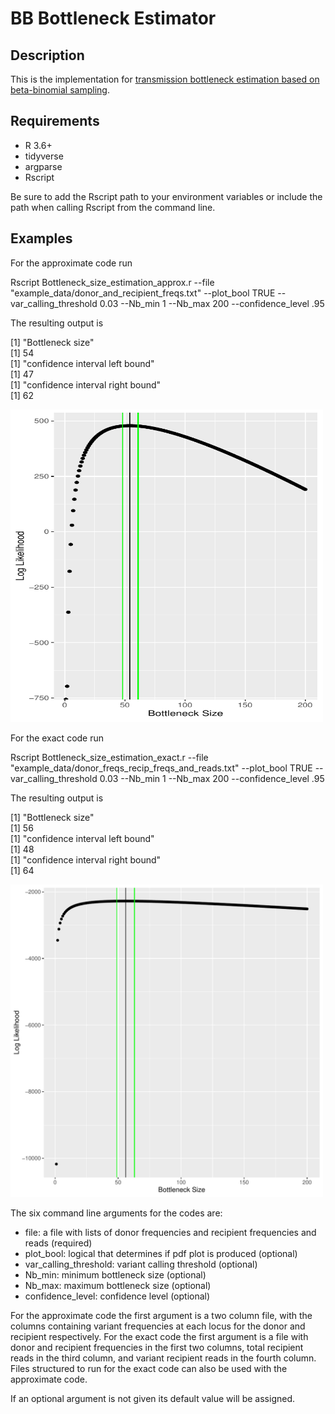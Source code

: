 # BB Bottleneck Estimator
## Description
This is the implementation for [transmission bottleneck estimation based on beta-binomial sampling](https://www.biorxiv.org/content/10.1101/101790v1).  

## Requirements
- R 3.6+
- tidyverse
- argparse
- Rscript

Be sure to add the Rscript path to your environment variables or include the path when calling Rscript from the command line.  



## Examples

For the approximate code run

  Rscript  Bottleneck_size_estimation_approx.r --file "example_data/donor_and_recipient_freqs.txt"  --plot_bool TRUE  --var_calling_threshold 0.03  --Nb_min 1 --Nb_max 200 --confidence_level .95

The resulting output is

  [1] "Bottleneck size"  
  [1] 54  
  [1] "confidence interval left bound"  
  [1] 47  
  [1] "confidence interval right bound"  
  [1] 62  

<img src= "./example_data/approx_plot.pdf" width = "500" height = "500">

For the exact code run

  Rscript  Bottleneck_size_estimation_exact.r --file "example_data/donor_freqs_recip_freqs_and_reads.txt"  --plot_bool TRUE  --var_calling_threshold 0.03  --Nb_min 1 --Nb_max 200 --confidence_level .95

The resulting output is

  [1] "Bottleneck size"  
  [1] 56  
  [1] "confidence interval left bound"  
  [1] 48  
  [1] "confidence interval right bound"  
  [1] 64  

<img src= "./example_data/exact_plot.pdf" width = "500" height = "500">


The six command line arguments for the codes are:

- file: a file with lists of donor frequencies and recipient frequencies and reads (required)
- plot_bool:  logical that determines if pdf plot is produced (optional)
- var_calling_threshold: variant calling threshold (optional)
- Nb_min: minimum bottleneck size (optional)
- Nb_max: maximum bottleneck size (optional)
- confidence_level: confidence level (optional)

For the approximate code the first argument is a two column file, with the columns containing variant frequencies at each locus for the donor and recipient respectively.  For the exact code the first argument is a file with donor and recipient frequencies in the first two columns, total recipient reads in the third column, and variant recipient reads in the fourth column.  Files structured to run for the exact code can also be used with the approximate code.

If an optional argument is not given its default value will be assigned.
